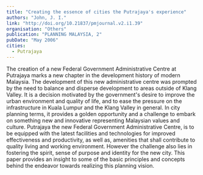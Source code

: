 ```yaml
---
title: "Creating the essence of cities the Putrajaya's experience"
authors: "John, J. I."
link: "http://doi.org/10.21837/pmjournal.v2.i1.39"
organisation: "Others"
publication: "PLANNING MALAYSIA, 2"
pubDate: "May 2006"
cities:
  - Putrajaya
---
```


The creation of a new Federal Government Administrative Centre at Putrajaya marks a new chapter in the development history of modern Malaysia. The development of this new administrative centre was prompted by the need to balance and disperse development to areas outside of Klang Valley. It is a decision motivated by the government's desire to improve the urban environment and quality of life, and to ease the pressure on the infrastructure in Kuala Lumpur and the Klang Valley in general. In city planning terms, it provides a golden opportunity and a challenge to embark on something new and innovative representing Malaysian values and culture. Putrajaya the new Federal Government Administrative Centre, is to be equipped with the latest facilities and technologies for improved effectiveness and productivity, as well as, amenities that shall contribute to quality living and working environment. However the challenge also lies in fostering the spirit, sense of purpose and identity for the new city. This paper provides an insight to some of the basic principles and concepts behind the endeavor towards realizing this planning vision.
